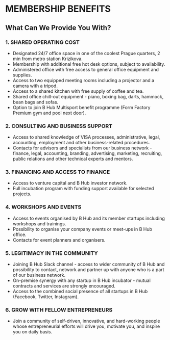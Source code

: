 # MEMBERSHIP BENEFITS

## What Can We Provide You With?

### 1. SHARED OPERATING COST

* Designated 24/7 office space in one of the coolest Prague quarters, 2 min from metro station Krizikova.
*  Membership with additional free hot desk options, subject to availability.
* Administered office with free access to general office equipment and supplies.
* Access to two equipped meeting rooms including a projector and a camera with a tripod.
* Access to a shared kitchen with free supply of coffee and tea.
* Shared office chill-out equipment - piano, boxing bag, darts, hammock, bean bags and sofas.
* Option to join B Hub Multisport benefit programme (Form Factory Premium gym and pool next door).

### 2. CONSULTING AND BUSINESS SUPPORT

* Access to shared knowledge of VISA processes, administrative, legal, accounting, employment and other business-related procedures. 
* Contacts for advisors and specialists from our business network - finance, legal, accounting, branding, advertising, marketing, recruiting, public relations and other technical experts and mentors.

### 3. FINANCING AND ACCESS TO FINANCE

* Access to venture capital and B Hub investor network.
* Full incubation program with funding support available for selected projects.

### 4. WORKSHOPS AND EVENTS

* Access to events organised by B Hub and its member startups including workshops and trainings.
* Possibility to organise your company events or meet-ups in B Hub office.
* Contacts for event planners and organisers.

### 5. LEGITIMACY IN THE COMMUNITY

* Joining B Hub Slack channel - access to wider community of B Hub and possibility to contact, network and partner up with anyone who is a part of our business network.
* On-premise synergy with any startup in B Hub incubator - mutual contracts and services are strongly encouraged.
* Access to the combined social presence of all startups in B Hub (Facebook, Twitter, Instagram).

### 6. GROW WITH FELLOW ENTREPRENEURS

* Join a community of self-driven, innovative, and hard-working people whose entrepreneurial efforts will drive you, motivate you, and inspire you on daily basis.
